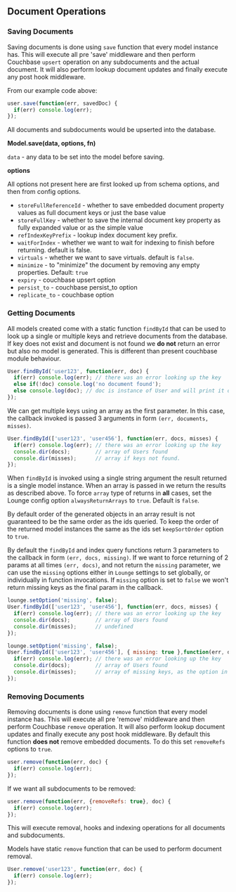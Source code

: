 ## Document Operations <a id="docops"></a>

### Saving Documents <a id="saving"></a>

Saving documents is done using `save` function that every model instance has. This will execute all pre
'save' middleware and then perform Couchbase `upsert` operation on any subdocuments and the actual document. It will also
perform lookup document updates and finally execute any post hook middleware.

From our example code above:

```js
user.save(function(err, savedDoc) {
  if(err) console.log(err);
});
```

All documents and subdocuments would be upserted into the database.

**Model.save(data, options, fn)**

`data` - any data to be set into the model before saving.

**options**

All options not present here are first looked up from schema options, and then from config options.
* `storeFullReferenceId` - whether to save embedded document property values as full document keys or just the base value
* `storeFullKey` - whether to save the internal document key property as fully expanded value or as the simple value
* `refIndexKeyPrefix` - lookup index document key prefix.
* `waitForIndex` - whether we want to wait for indexing to finish before returning. default is false.
* `virtuals` - whether we want to save virtuals. default is `false`.
* `minimize` - to "minimize" the document by removing any empty properties. Default: `true`
* `expiry` - couchbase upsert option
* `persist_to` - couchbase persist_to option
* `replicate_to` - couchbase option

### Getting Documents <a id="getting"></a>

All models created come with a static function `findById` that can be used to look up a single or multiple keys and
retrieve documents from the database. If key does not exist and document is not found we **do not** return an error
but also no model is generated. This is different than present couchbase module behaviour.

```js
User.findById('user123', function(err, doc) {
  if(err) console.log(err); // there was an error looking up the key
  else if(!doc) console.log('no document found');
  else console.log(doc); // doc is instance of User and will print it out
});
```

We can get multiple keys using an array as the first parameter. In this case, the callback invoked is passed 3 arguments
in form `(err, documents, misses)`.

```js
User.findById(['user123', 'user456'], function(err, docs, misses) {
  if(err) console.log(err); // there was an error looking up the key
  console.dir(docs);        // array of Users found
  console.dir(misses);      // array if keys not found.
});
```

When `findById` is invoked using a single string argument the result returned is a single model instance. When an array
is passed in we return the results as described above. To force `array` type of returns in **all** cases, set the Lounge
config option `alwaysReturnArrays` to `true`. Default is `false`.

By default order of the generated objects in an array result is not guaranteed to be the same order as the ids queried.
To keep the order of the returned model instances the same as the ids set `keepSortOrder` option to `true`.

By default the `findById` and index query functions return 3 parameters to the callback in form `(err, docs, missing)`.
If we want to force returning of 2 params at all times `(err, docs)`, and not return the `missing` parameter, we can
use the `missing` options either in `Lounge` settings to set globally, or individually in function invocations. If
`missing` option is set to `false` we won't return missing keys as the final param in the callback.

```js
lounge.setOption('missing', false);
User.findById(['user123', 'user456'], function(err, docs, misses) {
  if(err) console.log(err); // there was an error looking up the key
  console.dir(docs);        // array of Users found
  console.dir(misses);      // undefined
});
```


```js
lounge.setOption('missing', false);
User.findById(['user123', 'user456'], { missing: true },function(err, docs, misses) {
  if(err) console.log(err); // there was an error looking up the key
  console.dir(docs);        // array of Users found
  console.dir(misses);      // array of missing keys, as the option in function params takes presidence
});
```

### Removing Documents <a id="removing"></a>

Removing documents is done using `remove` function that every model instance has. This will execute all pre
'remove' middleware and then perform Couchbase `remove` operation. It will also perform lookup document updates
and finally execute any post hook middleware. By default this function **does not** remove embedded documents. To do
this set `removeRefs` options to `true`.

```js
user.remove(function(err, doc) {
  if(err) console.log(err);
});
```

If we want all subdocuments to be removed:

```js
user.remove(function(err, {removeRefs: true}, doc) {
  if(err) console.log(err);
});
```

This will execute removal, hooks and indexing operations for all documents and subdocuments.

Models have static `remove` function that can be used to perform document removal. 

```js
User.remove('user123', function(err, doc) {
  if(err) console.log(err);
});
```
